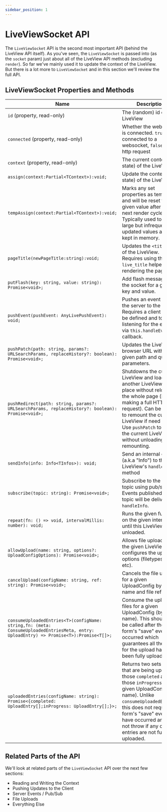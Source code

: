 ```yaml
---
sidebar_position: 1
---
```


# LiveViewSocket API

The `LiveViewSocket` API is the second most important API (behind the LiveView API itself).  As you've seen, the `LiveViewSocket` is passed into (as the `socket` param) just about all of the LiveView API methods (excluding `render`).  So far we've mainly used it to update the context of the LiveView.  But there is a lot more to `LiveViewSocket` and in this section we'll review the full API.

## LiveViewSocket Properties and Methods
| Name | Description |
|---|---|
| `id` (property, read-only) | The (random) id of the LiveView |
| `connected` (property, read-only) | Whether the websocket is connected. `true` if connected to a websocket, `false` for http request |
| `context` (property, read-only) | The current context (i.e. state) of the LiveView |
| `assign(context:Partial<TContext>):void;` | Update the context (i.e. state) of the LiveView |
| `tempAssign(context:Partial<TContext>):void;` | Marks any set properties as temporary and will be reset to the given value after the next render cycle. Typically used to ensure large but infrequently updated values are not kept in memory. |
| `pageTitle(newPageTitle:string):void;` | Updates the `<title>` tag of the LiveView.  Requires using the `live_title` helper in rendering the page. |
| `putFlash(key: string, value: string): Promise<void>;` | Add flash message to the socket for a given key and value. |
| `pushEvent(pushEvent: AnyLivePushEvent): void;` | Pushes an event from the server to the client.  Requires a client `Hook` to be defined and to be listening for the event via `this.handleEvent` callback. |
| `pushPatch(path: string, params?: URLSearchParams, replaceHistory?: boolean): Promise<void>;` | Updates the LiveView's browser URL with the given path and query parameters. |
| `pushRedirect(path: string, params?: URLSearchParams, replaceHistory?: boolean): Promise<void>;` | Shutdowns the current LiveView and loads another LiveView in its place without reloading the whole page (i.e. making a full HTTP request).  Can be used to remount the current LiveView if need be. Use `pushPatch` to update the current LiveView without unloading and remounting. |
| `sendInfo(info: Info<TInfos>): void;` | Send an internal event (a.k.a "Info") to the LiveView's `handleInfo` method |
| `subscribe(topic: string): Promise<void>;` | Subscribe to the given topic using pub/sub. Events published to this topic will be delivered to `handleInfo`. |
| `repeat(fn: () => void, intervalMillis: number): void;` | Runs the given function on the given interval until this LiveView is unloaded. |
| `allowUpload(name: string, options?: UploadConfigOptions): Promise<void>;` | Allows file uploads for the given LiveView and configures the upload options (filetypes, size, etc). |
| `cancelUpload(configName: string, ref: string): Promise<void>;` | Cancels the file upload for a given UploadConfig by config name and file ref. |
| `consumeUploadedEntries<T>(configName: string,fn: (meta: ConsumeUploadedEntriesMeta, entry: UploadEntry) => Promise<T>):Promise<T[]>;` | Consume the uploaded files for a given UploadConfig (by name). This should only be called after the form's "save" event has occurred which guarantees all the files for the upload have been fully uploaded. |
| `uploadedEntries(configName: string): Promise<{completed: UploadEntry[];inProgress: UploadEntry[];}>;` | Returns two sets of files that are being uploaded, those `completed` and those `inProgress` for a given UploadConfig (by name).  Unlike `consumeUploadedEntries`, this does not require the form's "save" event to have occurred and will not throw if any of the entries are not fully uploaded. |


## Related Parts of the API
We'll look at related parts of the `LiveViewSocket` API over the next few sections:
 * Reading and Writing the Context
 * Pushing Updates to the Client
 * Server Events / Pub/Sub
 * File Uploads
 * Everything Else
